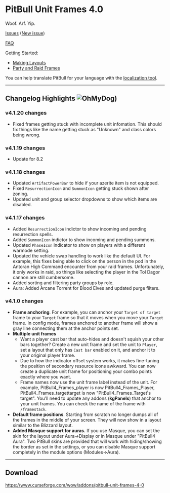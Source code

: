 # PitBull Unit Frames 4.0

Woof. Arf. Yip.

[Issues](https://www.wowace.com/projects/pitbull-unit-frames-4-0/issues) ([New issue](https://www.wowace.com/projects/pitbull-unit-frames-4-0/issues/create))

[FAQ](https://www.wowace.com/projects/pitbull-unit-frames-4-0/pages/faq)

Getting Started:

- [Making Layouts](https://www.wowace.com/projects/pitbull-unit-frames-4-0/pages/guide/making-layouts-and-applying-to-frames)
- [Party and Raid Frames](https://www.wowace.com/projects/pitbull-unit-frames-4-0/pages/guide/party-and-raid-frames)

You can help translate PitBull for your language with the [localization tool](https://www.wowace.com/projects/pitbull-unit-frames-4-0/localization/).

---

## Changelog Highlights ![OhMyDog](https://static-cdn.jtvnw.net/emoticons/v1/65/1.0))

### v4.1.20 changes

- Fixed frames getting stuck with incomplete unit infomation. This should
  fix things like the name getting stuck as "Unknown" and class colors being
  wrong.

### v4.1.19 changes

- Update for 8.2

### v4.1.18 changes

- Updated `ArtifactPowerBar` to hide if your azerite item is not equipped.
- Fixed `ResurrectionIcon` and `SummonIcon` getting stuck shown after zoning.
- Updated unit and group selector dropdowns to show which items are disabled.

### v4.1.17 changes

- Added `ResurrectionIcon` indictor to show incoming and pending resurrection spells.
- Added `SummonIcon` indictor to show incoming and pending summons.
- Updated `PhaseIcon` indicator to show on players with a different warmode setting.
- Updated the vehicle swap handling to work like the default UI. For example, this
  fixes being able to click on the person in the pod in the Antoran High Command
  encounter from your raid frames. Unfortunately, it only works in raid, so things like
  selecting the player in the Tol Dagor cannon are still cumbersome.
- Added sorting and filtering party groups by role.
- Aura: Added Arcane Torrent for Blood Elves and updated purge filters.

### v4.1.0 changes

- **Frame anchoring**. For example, you can anchor your `Target of target` frame to your `Target` frame so that it moves when you move your `Target` frame. In config mode, frames anchored to another frame will show a gray line connecting them at the anchor points set.
- **Multiple unit frames**
  - Want a player cast bar that auto-hides and doesn't squish your other bars together? Create a new unit frame and set the unit to `Player`, set a layout that only has `Cast bar` enabled on it, and anchor it to your original player frame.
  - Due to how the indicator offset system works, it makes fine-tuning the position of secondary resource icons awkward. You can now create a duplicate unit frame for positioning your combo points exactly where you want.
  - Frame names now use the unit frame label instead of the unit. For example, PitBull4\_Frames\_player is now PitBull4\_Frames\_Player, PitBull4\_Frames\_targettarget is now "PitBull4\_Frames\_Target's target". You'll need to update any addons (**kgPanels**) that anchor to your unit frames. You can check the name of the frame with `/framestack`.
- **Default frame positions**. Starting from scratch no longer dumps all of the frames in the middle of your screen. They will now show in a layout similar to the Blizzard layout.
- **Added Masque support for auras.** If you use Masque, you can set the skin for the layout under Aura-&gt;Display or in Masque under "PitBull4 Aura". Two PitBull skins are provided that will work with hiding/showing the border as set in the settings, or you can disable Masque support completely in the module options (Modules-&gt;Aura).

---

## Download

<https://www.curseforge.com/wow/addons/pitbull-unit-frames-4-0>
